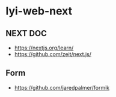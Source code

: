 # lyi-web-next

## NEXT DOC
 - https://nextjs.org/learn/
 - https://github.com/zeit/next.js/

## Form
 - https://github.com/jaredpalmer/formik
